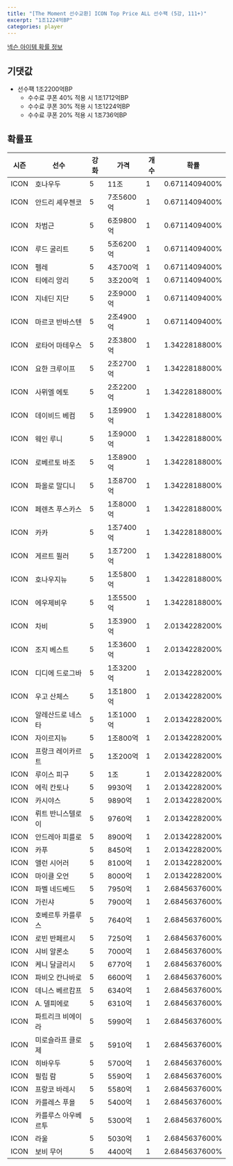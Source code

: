 ```yaml
---
title: "[The Moment 선수교환] ICON Top Price ALL 선수팩 (5강, 111+)"
excerpt: "1조1224억BP"
categories: player
---
```

[넥슨 아이템 확률 정보](http://iteminfo.nexon.com/probability/fco?sn=6722)

## 기댓값
- 선수팩 1조2200억BP
  - 수수료 쿠폰 40% 적용 시 1조1712억BP
  - 수수료 쿠폰 30% 적용 시 1조1224억BP
  - 수수료 쿠폰 20% 적용 시 1조736억BP


## 확률표

|시즌|선수|강화|가격|개수|확률|
|---|---|---|---|---|---|
|ICON|호나우두|5|11조|1|0.6711409400%|
|ICON|안드리 셰우첸코|5|7조5600억|1|0.6711409400%|
|ICON|차범근|5|6조9800억|1|0.6711409400%|
|ICON|루드 굴리트|5|5조6200억|1|0.6711409400%|
|ICON|펠레|5|4조700억|1|0.6711409400%|
|ICON|티에리 앙리|5|3조200억|1|0.6711409400%|
|ICON|지네딘 지단|5|2조9000억|1|0.6711409400%|
|ICON|마르코 반바스텐|5|2조4900억|1|0.6711409400%|
|ICON|로타어 마테우스|5|2조3800억|1|1.3422818800%|
|ICON|요한 크루이프|5|2조2700억|1|1.3422818800%|
|ICON|사뮈엘 에토|5|2조2200억|1|1.3422818800%|
|ICON|데이비드 베컴|5|1조9900억|1|1.3422818800%|
|ICON|웨인 루니|5|1조9000억|1|1.3422818800%|
|ICON|로베르토 바조|5|1조8900억|1|1.3422818800%|
|ICON|파올로 말디니|5|1조8700억|1|1.3422818800%|
|ICON|페렌츠 푸스카스|5|1조8000억|1|1.3422818800%|
|ICON|카카|5|1조7400억|1|1.3422818800%|
|ICON|게르트 뮐러|5|1조7200억|1|1.3422818800%|
|ICON|호나우지뉴|5|1조5800억|1|1.3422818800%|
|ICON|에우제비우|5|1조5500억|1|1.3422818800%|
|ICON|차비|5|1조3900억|1|2.0134228200%|
|ICON|조지 베스트|5|1조3600억|1|2.0134228200%|
|ICON|디디에 드로그바|5|1조3200억|1|2.0134228200%|
|ICON|우고 산체스|5|1조1800억|1|2.0134228200%|
|ICON|알레산드로 네스타|5|1조1000억|1|2.0134228200%|
|ICON|자이르지뉴|5|1조800억|1|2.0134228200%|
|ICON|프랑크 레이카르트|5|1조200억|1|2.0134228200%|
|ICON|루이스 피구|5|1조|1|2.0134228200%|
|ICON|에릭 칸토나|5|9930억|1|2.0134228200%|
|ICON|카시야스|5|9890억|1|2.0134228200%|
|ICON|뤼트 반니스텔로이|5|9760억|1|2.0134228200%|
|ICON|안드레아 피를로|5|8900억|1|2.0134228200%|
|ICON|카푸|5|8450억|1|2.0134228200%|
|ICON|앨런 시어러|5|8100억|1|2.0134228200%|
|ICON|마이클 오언|5|8000억|1|2.0134228200%|
|ICON|파벨 네드베드|5|7950억|1|2.6845637600%|
|ICON|가린샤|5|7900억|1|2.6845637600%|
|ICON|호베르투 카를루스|5|7640억|1|2.6845637600%|
|ICON|로빈 반페르시|5|7250억|1|2.6845637600%|
|ICON|샤비 알론소|5|7000억|1|2.6845637600%|
|ICON|케니 달글리시|5|6770억|1|2.6845637600%|
|ICON|파비오 칸나바로|5|6600억|1|2.6845637600%|
|ICON|데니스 베르캄프|5|6340억|1|2.6845637600%|
|ICON|A. 델피에로|5|6310억|1|2.6845637600%|
|ICON|파트리크 비에이라|5|5990억|1|2.6845637600%|
|ICON|미로슬라프 클로제|5|5910억|1|2.6845637600%|
|ICON|히바우두|5|5700억|1|2.6845637600%|
|ICON|필립 람|5|5590억|1|2.6845637600%|
|ICON|프랑코 바레시|5|5580억|1|2.6845637600%|
|ICON|카를레스 푸욜|5|5400억|1|2.6845637600%|
|ICON|카를루스 아우베르투|5|5300억|1|2.6845637600%|
|ICON|라울|5|5030억|1|2.6845637600%|
|ICON|보비 무어|5|4400억|1|2.6845637600%|
